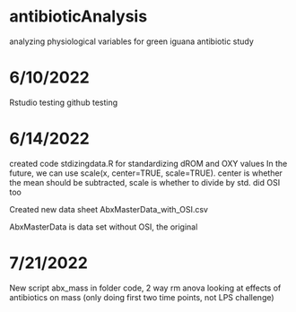 # antibioticAnalysis
analyzing physiological variables for green iguana antibiotic study

# 6/10/2022
Rstudio testing
github testing

# 6/14/2022
created code stdizingdata.R for standardizing dROM and OXY values
In the future, we can use scale(x, center=TRUE, scale=TRUE). center is whether the mean should be subtracted, scale is whether to divide by std. did OSI too

Created new data sheet AbxMasterData_with_OSI.csv

AbxMasterData is data set without OSI, the original

# 7/21/2022
New script abx_mass in folder code, 2 way rm anova looking at effects of antibiotics on mass (only doing first two time points, not LPS challenge)
